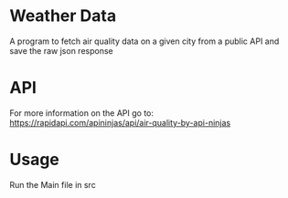 # Weather Data
A program to fetch air quality data on a given city from a public API 
and save the raw json response

# API
For more information on the API go to:
https://rapidapi.com/apininjas/api/air-quality-by-api-ninjas

# Usage
Run the Main file in src 